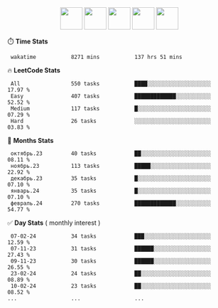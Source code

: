<div align="center"><img src="https://assets.leetcode.com/static_assets/marketing/2024-50-lg.png" width="50" height="50"> <img src="https://assets.leetcode.com/static_assets/marketing/lg50.png" width="50" height="50"> <img src="https://leetcode.com/static/images/badges/dcc-2024-1.png" width="50" height="50"> <img src="https://leetcode.com/static/images/badges/dcc-2023-12.png" width="50" height="50"> <img src="https://leetcode.com/static/images/badges/dcc-2023-11.png" width="50" height="50"> </div>

⏱️ **Time Stats**
```text
 wakatime           8271 mins           137 hrs 51 mins     
```

🔥 **LeetCode Stats**
```text
 All                550 tasks           ████░░░░░░░░░░░░░░░░░░░░  17.97 %             
 Easy               407 tasks           █████████████░░░░░░░░░░░  52.52 %             
 Medium             117 tasks           █░░░░░░░░░░░░░░░░░░░░░░░  07.29 %             
 Hard               26 tasks            ░░░░░░░░░░░░░░░░░░░░░░░░  03.83 %             
```

👊 **Months Stats**
```text
 октябрь.23         40 tasks            ██░░░░░░░░░░░░░░░░░░░░░░  08.11 %             
 ноябрь.23          113 tasks           █████░░░░░░░░░░░░░░░░░░░  22.92 %             
 декабрь.23         35 tasks            █░░░░░░░░░░░░░░░░░░░░░░░  07.10 %             
 январь.24          35 tasks            █░░░░░░░░░░░░░░░░░░░░░░░  07.10 %             
 февраль.24         270 tasks           █████████████░░░░░░░░░░░  54.77 %             
```

✅ **Day Stats** ( monthly interest )
```text
 07-02-24           34 tasks            ███░░░░░░░░░░░░░░░░░░░░░  12.59 %             
 07-11-23           31 tasks            ██████░░░░░░░░░░░░░░░░░░  27.43 %             
 09-11-23           30 tasks            ██████░░░░░░░░░░░░░░░░░░  26.55 %             
 23-02-24           24 tasks            ██░░░░░░░░░░░░░░░░░░░░░░  08.89 %             
 10-02-24           23 tasks            ██░░░░░░░░░░░░░░░░░░░░░░  08.52 %             
...                 ...                 ...                 
```

